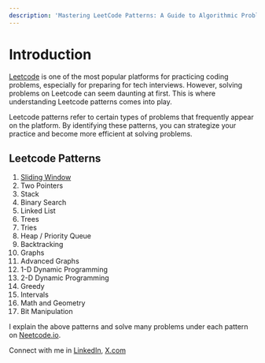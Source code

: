 ```yaml
---
description: 'Mastering LeetCode Patterns: A Guide to Algorithmic Problem-Solving'
---
```


# Introduction

[Leetcode](https://leetcode.com/problemset/all/) is one of the most popular platforms for practicing coding problems, especially for preparing for tech interviews. However, solving problems on Leetcode can seem daunting at first. This is where understanding Leetcode patterns comes into play.

Leetcode patterns refer to certain types of problems that frequently appear on the platform. By identifying these patterns, you can strategize your practice and become more efficient at solving problems.

## Leetcode Patterns

1. [Sliding Window](sliding-window-technique/)
2. Two Pointers
3. Stack
4. Binary Search
5. Linked List
6. Trees
7. Tries
8. Heap / Priority Queue
9. Backtracking
10. Graphs
11. Advanced Graphs
12. 1-D Dynamic Programming
13. 2-D Dynamic Programming
14. Greedy
15. Intervals
16. Math and Geometry
17. Bit Manipulation

I explain the above patterns and solve many problems under each pattern on [Neetcode.io](https://neetcode.io/practice).

Connect with me in [LinkedIn](https://www.linkedin.com/in/lokeswaran-aj/), [X.com](https://twitter.com/lokeswaran\_aj)
